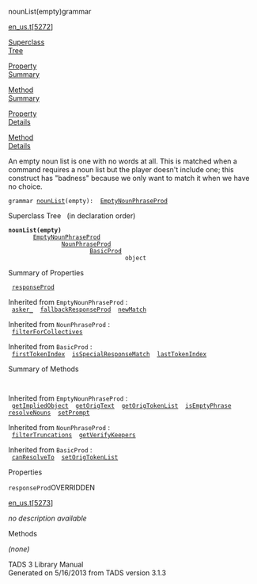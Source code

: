 ---
---
<span class="title">nounList(empty)</span><span class="type">grammar</span>

[en_us.t](../file/en_us.t.html)\[[5272](../source/en_us.t.html#5272)\]

[Superclass  
Tree](#_SuperClassTree_)

[Property  
Summary](#_PropSummary_)

[Method  
Summary](#_MethodSummary_)

[Property  
Details](#_Properties_)

[Method  
Details](#_Methods_)

<div class="fdesc">

An empty noun list is one with no words at all. This is matched when a
command requires a noun list but the player doesn't include one; this
construct has "badness" because we only want to match it when we have no
choice.

`grammar `<span class="gramalt">[`nounList`](../object/nounList.html)`(empty)`</span>` :   `[`EmptyNounPhraseProd`](../object/EmptyNounPhraseProd.html)

</div>

<span id="_SuperClassTree_"></span>

<div class="mjhd">

<span class="hdln">Superclass Tree</span>   (in declaration order)

</div>

**`nounList(empty)`**  
`         `[`EmptyNounPhraseProd`](../object/EmptyNounPhraseProd.html)  
`                 `[`NounPhraseProd`](../object/NounPhraseProd.html)  
`                         `[`BasicProd`](../object/BasicProd.html)  
`                                 object`  
<span id="_PropSummary_"></span>

<div class="mjhd">

<span class="hdln">Summary of Properties</span>  

</div>

` `[`responseProd`](#responseProd)`  `

Inherited from `EmptyNounPhraseProd` :  
` `[`asker_`](../object/EmptyNounPhraseProd.html#asker_)`  `[`fallbackResponseProd`](../object/EmptyNounPhraseProd.html#fallbackResponseProd)`  `[`newMatch`](../object/EmptyNounPhraseProd.html#newMatch)`  `

Inherited from `NounPhraseProd` :  
` `[`filterForCollectives`](../object/NounPhraseProd.html#filterForCollectives)`  `

Inherited from `BasicProd` :  
` `[`firstTokenIndex`](../object/BasicProd.html#firstTokenIndex)`  `[`isSpecialResponseMatch`](../object/BasicProd.html#isSpecialResponseMatch)`  `[`lastTokenIndex`](../object/BasicProd.html#lastTokenIndex)`  `

<span id="_MethodSummary_"></span>

<div class="mjhd">

<span class="hdln">Summary of Methods</span>  

</div>

` `

Inherited from `EmptyNounPhraseProd` :  
` `[`getImpliedObject`](../object/EmptyNounPhraseProd.html#getImpliedObject)`  `[`getOrigText`](../object/EmptyNounPhraseProd.html#getOrigText)`  `[`getOrigTokenList`](../object/EmptyNounPhraseProd.html#getOrigTokenList)`  `[`isEmptyPhrase`](../object/EmptyNounPhraseProd.html#isEmptyPhrase)`  `[`resolveNouns`](../object/EmptyNounPhraseProd.html#resolveNouns)`  `[`setPrompt`](../object/EmptyNounPhraseProd.html#setPrompt)`  `

Inherited from `NounPhraseProd` :  
` `[`filterTruncations`](../object/NounPhraseProd.html#filterTruncations)`  `[`getVerifyKeepers`](../object/NounPhraseProd.html#getVerifyKeepers)`  `

Inherited from `BasicProd` :  
` `[`canResolveTo`](../object/BasicProd.html#canResolveTo)`  `[`setOrigTokenList`](../object/BasicProd.html#setOrigTokenList)`  `

<span id="_Properties_"></span>

<div class="mjhd">

<span class="hdln">Properties</span>  

</div>

<span id="responseProd"></span>

`responseProd`<span class="rem">OVERRIDDEN</span>

[en_us.t](../file/en_us.t.html)\[[5273](../source/en_us.t.html#5273)\]

<div class="desc">

*no description available*

</div>

<span id="_Methods_"></span>

<div class="mjhd">

<span class="hdln">Methods</span>  

</div>

*(none)*

<div class="ftr">

TADS 3 Library Manual  
Generated on 5/16/2013 from TADS version 3.1.3

</div>
